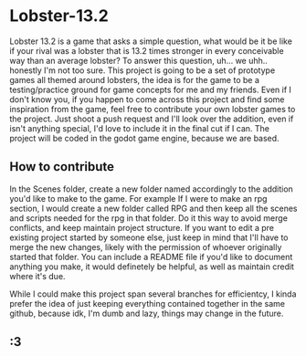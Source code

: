 # Lobster-13.2
Lobster 13.2 is a game that asks a simple question, what would be it be like if your rival was a lobster that is 13.2 times stronger in every conceivable way than an average lobster? To answer this question, uh... we uhh.. honestly I'm not too sure. This project is going to be a set of prototype games all themed around lobsters, the idea is for the game to be a testing/practice ground for game concepts for me and my friends. Even if I don't know you, if you happen to come across this project and find some inspiration from the game, feel free to contribute your own lobster games to the project. Just shoot a push request and I'll look over the addition, even if isn't anything special, I'd love to include it in the final cut if I can. The project will be coded in the godot game engine, because we are based.

## How to contribute
In the Scenes folder, create a new folder named accordingly to the addition you'd like to make to the game. For example If I were to make an rpg section, I would create a new folder called RPG and then keep all the scenes and scripts needed for the rpg in that folder. Do it this way to avoid merge conflicts, and keep maintain project structure. If you want to edit a pre existing project started by someone else, just keep in mind that I'll have to merge the new changes, likely with the permission of whoever originally started that folder. You can include a README file if you'd like to document anything you make, it would definetely be helpful, as well as maintain credit where it's due.

While I could make this project span several branches for efficientcy, I kinda prefer the idea of just keeping everything contained together in the same github, because idk, I'm dumb and lazy, things may change in the future.

## :3
